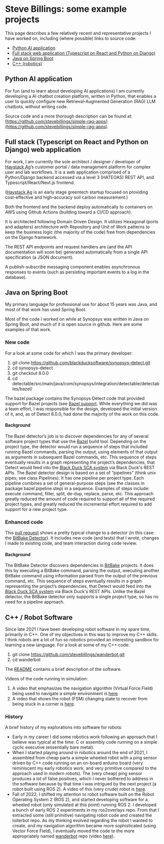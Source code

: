# Steve Billings: some example projects

This page describes a few relatively recent and representative projects I have worked on, including (where possible) links to source code:

* [Python AI application](#rag)
* [Full stack web application (Typescript on React and Python on Django)](#haystack)
* [Java on Spring Boot](#java)
* [C++ (robotics)](#cpp)

<a name="rag"></a>
## Python AI application

For fun (and to learn about developing AI applications) I am currently developing a AI chatbot creation platform, written in Python, that enables a user to quickly configure new Retrieval-Augmented Generation (RAG) LLM chatbots, without writing code.

Source code and a more thorough description can be found at: [https://github.com/stevebillings/simple-rag-apps](https://github.com/stevebillings/simple-rag-apps)

<a name="haystack"></a>
## Full stack (Typescript on React and Python on Django) web application

For work, I am currently the sole architect / designer / developer of [Haystack Ag](https://www.haystackag.com/)’s customer portal / data management platform for complex user and lab workflows. It is a web application comprised of a Python/Django backend accessed via a level 3 (HATEOAS) REST API, and Typescript/React/Next.js frontend. 

([Haystack Ag](https://www.haystackag.com/) is an early stage greentech startup focused on providing cost-effective and high-accuracy soil carbon measurement.)

Both the frontend and the backend deploy automatically to containers on AWS using Github Actions (building toward a CI/CD approach).

It is architected following Domain Driven Design. It utilizes Hexagonal (ports and adapters) architecture with Repository and Unit of Work patterns to keep the business logic (the majority of the code) free from dependencies on the Django framework.

The REST API endpoints and request handlers are (and the API documentation will soon be) generated automatically from a single API specification (a JSON document).

A publish-subscribe messaging component enables asynchronous responses to events (such as persisting important events to a log in the database).

<a name="java"></a>
## Java on Spring Boot

My primary language for professional use for about 15 years was Java, and most of that work has used Spring Boot. 

Most of the code I worked on while at Synopsys was written in Java on Spring Boot, and much of it is open source in github. Here are some examples of that work.

### New code

For a look at some code for which I was the primary developer:

1. git clone https://github.com/blackducksoftware/synopsys-detect.git
1. cd synopsys-detect
1. git checkout 8.0.0
1. cd detectable/src/main/java/com/synopsys/integration/detectable/detectables/bazel/

The bazel package contains the Synopsys Detect code that provided support for Bazel projects (see [Bazel support](https://documentation.blackduck.com/bundle/detect/page/packagemgrs/bazel.html). While everything we did was a team effort, I was responsible for the design, developed the initial version of it, and, as of Detect 8.0.0, had done the majority of the work on this code.

#### Background

The Bazel detector’s job is to discover dependencies for any of several software project types that use the [Bazel](https://bazel.build/) build tool. Depending on the project type, the detector would run a sequence of steps that included running Bazel commands, parsing the output, using elements of that output as arguments in subsequent Bazel commands, etc. This sequence of steps eventually results in a graph representing the project’s dependencies, that Detect would feed into the [Black Duck SCA system](https://www.synopsys.com/software-integrity/security-testing/software-composition-analysis.html) via Black Duck's REST APIs. The Bazel detector design is based on a set of “pipelines” (think unix pipes; see class Pipelines). It has one pipeline per project type. Each pipeline combines a set of general-purpose steps (see the classes in package bazel.pipeline.step) in a sequence. Examples of steps include: execute command, filter, split, de-dup, replace, parse, etc. This approach greatly reduced the amount of code required to support all of the required project types, and greatly reduced the incremental effort required to add support for a new project type.

### Enhanced code

This [pull request](https://github.com/blackducksoftware/synopsys-detect/pull/516) shows a pretty typical change to a detector (in this case: the [BitBake Detector](https://documentation.blackduck.com/bundle/detect/page/packagemgrs/bitbake.html)). It includes new code (and tests) that I wrote, changes I made to existing code, and team interaction during code review.

#### Background

The BitBake Detector discovers dependencies in [BitBake](https://docs.yoctoproject.org/1.6/bitbake-user-manual/bitbake-user-manual.html) projects.
It does this by executing a BitBake command, parsing the output, executing another BitBake command using information parsed from the output of the previous command, etc. This sequence of steps eventually results in a graph representing the project’s dependencies, that Detect would feed into the [Black Duck SCA system](https://www.blackduck.com/software-composition-analysis-tools/black-duck-sca.html) via Black Duck's REST APIs. Unlike the Bazel detector, the BitBake detector only supports a single project type, so has no need for a pipeline approach.

<a name="cpp"></a>
## C++ / Robot Software

Since late 2021 I have been developing robot software in my spare time, primarily in C++. One of my objectives in this was to improve my C++ skills. I think robots are a lot of fun so robotics provided an interesting sandbox for learning a new language. For a look at some of my C++ code:

1. git clone https://github.com/stevebillings/wanderbot.git
1. cd wanderbot

The [README](https://github.com/stevebillings/wanderbot#readme) contains a brief description of the software.

Videos of the code running in simulation:

1. A video that emphasizes the navigation algorithm (Virtual Force Field) being used to navigate a simple environment is [here](https://drive.google.com/file/d/109PchHxjqMuJjDrc6-UHcsy3-8Mow3KA/view?usp=sharing).
2. A video that shows the robot (FSM) changing state to recover from being stuck in a corner is [here](https://drive.google.com/file/d/1a-lXPeDvVW8w1gOMR2BIlpd47dWaV_UQ/view?usp=sharing).

### History

A brief history of my explorations into software for robots:

* Early in my career I did some robotics work following an approach that I believe was typical at the time: C or assembly code running on a simple cyclic executive (essentially bare metal).
* When I started playing around in robotics around the end of 2021, I assembled from cheap parts a simple wheeled robot with a ping sensor driven by C++ code running on an on-board arduino board (very reminiscent my early robotics work, and very primitive compared to the approach used in modern robots). The (very cheap) ping sensor produces a lot of false positives, which I never bothered to address in the software because by that time I was intrigued by the next project (a robot built using ROS 2). A video of this (very crude) robot is [here](https://drive.google.com/file/d/1mEP5RhqieAe89wksvIwAjcLRTK1Uh4p-/view?usp=sharing).
* Fall of 2022, I shifted my attention to robot software built on the Robot Operating System 2 (ROS 2), and started developing software for a wheeled robot (only simulated at this point) running ROS 2. I developed a bunch of early ROS 2 experiments in my ros2overlays repo. From that I extracted some (still primitive) navigating robot code and created the loiterbot repo. As my thinking evolved regarding the robot I wanted to create, and my navigation algorithm became more sophisticated (using Vector Force Field), I eventually moved the code to the more appropriately named [wanderbot](https://github.com/stevebillings/wanderbot) repo (video [here](https://drive.google.com/file/d/109PchHxjqMuJjDrc6-UHcsy3-8Mow3KA/view?usp=sharing)).
